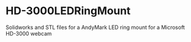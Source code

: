 # HD-3000LEDRingMount
Solidworks and STL files for a AndyMark LED ring mount for a Microsoft HD-3000 webcam

